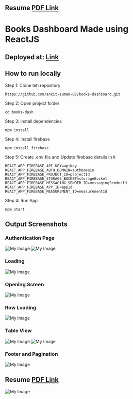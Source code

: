 ## Resume [PDF Link](https://flowcv.com/resume/asuhgn35q8)
# Books Dashboard Made using ReactJS

## Deployed at: [Link](https://books-dashboard.vercel.app/)

## How to run locally

Step 1: Clone teh repository
```
https://github.com/ankit-suman-07/books-dashboard.git
```
Step 2: Open project folder
```
cd books-dash
```

Step 3: install dependencies
```
npm install
```

Step 4: install firebase
```
npm install firebase
```


Step 5: Create .env file and Update firebase details in it
```
REACT_APP_FIREBASE_API_KEY=apiKey
REACT_APP_FIREBASE_AUTH_DOMAIN=authDomain
REACT_APP_FIREBASE_PROJECT_ID=projectId
REACT_APP_FIREBASE_STORAGE_BUCKET=storageBucket
REACT_APP_FIREBASE_MESSAGING_SENDER_ID=messagingSenderId
REACT_APP_FIREBASE_APP_ID=appId
REACT_APP_FIREBASE_MEASUREMENT_ID=measurementId
```

Step 4: Run App
```
npm start
```

## Output Screenshots

### Authentication Page
![My Image](Output_SS/1.png)
![My Image](Output_SS/4.png)

### Loading
![My Image](Output_SS/2.png)

### Opening Screen
![My Image](Output_SS/5.png)

### Row Loading
![My Image](Output_SS/6.png)

### Table View
![My Image](Output_SS/3.png)
![My Image](Output_SS/7.png)

### Footer and Pagination
![My Image](Output_SS/8.png)

## Resume [PDF Link](https://flowcv.com/resume/ov7ge7b4pa)
![My Image](resume.png)
